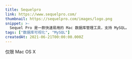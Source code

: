 ```yaml
---
title: Sequelpro
link: https://www.sequelpro.com/
thumbnail: https://sequelpro.com/images/logo.png
snippet: >-
  Sequel Pro 是一款快速易用的 Mac 数据库管理工具，支持 MySQL。
tags: ["数据库可视化", "MySQL"]
createdAt: 2021-06-21T00:00:00.000Z
---
```

仅限 Mac OS X